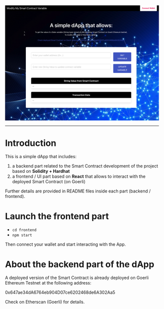![My Image](dapp-screenshot_ModifyMyVariable.png)

---

# Introduction

This is a simple dApp that includes:

1. a backend part related to the Smart Contract development of the project based on **Solidity + Hardhat**
2. a frontend / UI part based on **React** that allows to interact with the deployed Smart Contract (on Goerli)

Further details are provided in README files inside each part (backend / frontend).

# Launch the frontend part

- `cd frontend`
- `npm start`

Then connect your wallet and start interacting with the App.

# About the backend part of the dApp

A deployed version of the Smart Contract is already deployed on Goerli Ethereum Testnet at the following address:

0x647ae34dA6764eb904D07ce6202468de6A302Aa5

Check on Etherscan (Goerli) for details.
